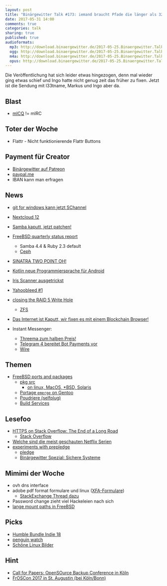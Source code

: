 ```yaml
---
layout: post
title: "Binärgewitter Talk #173: iemand braucht Pfade die länger als 32bit sind"
date: 2017-05-31 14:00
comments: true
categories: talk
sharing: true
published: true
audioformats:
  mp3: http://download.binaergewitter.de/2017-05-25.Binaergewitter.Talk.173.mp3
  ogg: http://download.binaergewitter.de/2017-05-25.Binaergewitter.Talk.173.ogg
  m4a: http://download.binaergewitter.de/2017-05-25.Binaergewitter.Talk.173.m4a
  opus: http://download.binaergewitter.de/2017-05-25.Binaergewitter.Talk.173.opus
---
```

Die Veröffentlichung hat sich leider etwas hingezogen, denn mal wieder ging etwas schief und Ingo hatte nicht genug zeit das früher zu fixen. Jetzt ist die 
Sendung mit l33tname, Markus und Ingo aber da. 

## Blast
- [mICQ]( http://www.micq.org ) != mIRC

## Toter der Woche
- Flattr - Nicht funktionierende Flattr Buttons

## Payment für Creator
- [Binärgewitter auf Patreon](https://www.patreon.com/binaergewitter )
- [paypal.me](https://www.paypal.me/ingoebel )
- IBAN kann man erfragen

## News
- [git for windows kann jetzt SChannel]( https://github.com/git-for-windows/git/issues/301 )
- [Nextcloud 12]( https://www.heise.de/ix/meldung/Nextcloud-12-erschienen-Geringere-Kosten-bei-mehr-Nutzern-3722502.html )
- [Samba kaputt, jetzt patchen!]( https://www.heise.de/security/meldung/Jetzt-patchen-Gefaehrliche-Luecke-in-Samba-3725672.html )
- [FreeBSD quarterly status report]( https://www.freebsd.org/news/status/report-2017-01-2017-03.html )
  * Samba 4.4 & Ruby 2.3 default
  * [Ceph]( https://www.freebsd.org/news/status/report-2017-01-2017-03.html#Ceph-on-FreeBSD )
- [SINATRA TWO POINT OH!]( http://www.sinatrarb.com/2017/05/15/sinatra-two-point-oh.html )
- [Kotlin neue Programmiersprache für Android]( http://www.pro-linux.de/news/1/24759/android-unterst%C3%BCtzt-programmiersprache-kotlin.html )
- [Iris Scanner ausgetrickst]( https://www.heise.de/security/meldung/Samsung-Galaxy-S8-CCC-trickst-Iris-Scanner-mit-Kontaktlinse-aus-3723012.html )
- [Yahoobleed #1]( https://scarybeastsecurity.blogspot.ch/2017/05/bleed-continues-18-byte-file-14k-bounty.html )
- [closing the RAID 5 Write Hole]( https://www.spinics.net/lists/raid/msg56274.html )
    * [ZFS]( http://open-zfs.org/wiki/Main_Page )
    
- [Das Internet ist Kaputt, wir fixen es mit einem Blockchain Browser!]( http://www.linux-magazin.de/content/view/full/111476 )

- Instant Messenger:
    * [Threema zum halben Preis!]( https://threema.ch/en/blog/posts/50-off-3-days )
    * [Telegram 4 bereitet Bot Payments vor]( https://telegram.org/blog/payments )
    * [Wire]( https://wire.com/de/ )

## Themen
- [FreeBSD ports and packages]( https://www.freebsd.org/ports/ )
    * [pkg src]( https://www.pkgsrc.org/ )
        - [on linux, MacOS, *BSD, Solaris]( https://www.pkgsrc.org/#index5h1 )
    * [Portage `emerge` on Gentoo]( https://wiki.gentoo.org/wiki/Portage )
    * [Poudriere (selfplug)]( https://l33tsource.com/blog/2017/05/25/Poudriere/ )
    * [Build Services]( https://build.opensuse.org/ )

## Lesefoo
- [HTTPS on Stack Overflow: The End of a Long Road]( https://nickcraver.com/blog/2017/05/22/https-on-stack-overflow/ )
  * [Stack Overflow]( https://stackexchange.com/performance )
- [Welche sind die meist geschauten Netflix Serien](https://www.highspeedinternet.com/resources/netflix-what-the-world-is-watching/#netflixlist )
- [experiments with prepledge]( http://www.tedunangst.com/flak/post/experiments-with-prepledge )
   * [pledge]( http://man.openbsd.org/cgi-bin/man.cgi/OpenBSD-current/man2/pledge.2 )
   * [Binärgewitter Spezial: Sichere Systeme](http://blog.binaergewitter.de/2011/04/16/binargewitter-number-2-sichere-systeme )

## Mimimi der Woche
- ovh dns interface
- adobe pdf format formulare und linux ([XFA-Formulare](https://en.wikipedia.org/wiki/XFA ))
    * [StackExchange Thread dazu](https://unix.stackexchange.com/questions/265845/pdf-reader-that-supports-xfa-forms-while-adobe-reader-is-not-supported-in-recen )
- Password change zieht viel Hackeleien nach sich
- [lange mount paths in FreeBSD]( https://lists.freebsd.org/pipermail/freebsd-current/2017-April/065687.html )

## Picks
- [Humble Bundle Indie 18]( https://www.pro-linux.de/news/1/24754/humble-indie-bundle-18-gestartet.html )
- [penguin watch]( https://www.penguinwatch.org/ )
- [Schöne Linux Bilder]( https://github.com/jstpcs/lnxpcs )


## Hint

* [Call for Papers: OpenSOurce Backup Conference in Köln]( http://osbconf.org/call-for-speakers/ )
* [FrOSCon 2017 in St. Augustin (bei Köln/Bonn)]( https://www.froscon.de )

